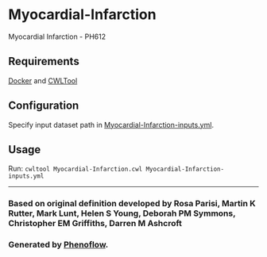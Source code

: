 # Myocardial-Infarction

Myocardial Infarction - PH612

## Requirements

[Docker](https://docs.docker.com/install/) and [CWLTool](https://github.com/common-workflow-language/cwltool#install)

## Configuration

Specify input dataset path in [Myocardial-Infarction-inputs.yml](Myocardial-Infarction-inputs.yml).

## Usage

Run: `cwltool Myocardial-Infarction.cwl Myocardial-Infarction-inputs.yml`

***

### Based on original definition developed by Rosa Parisi, Martin K Rutter, Mark Lunt, Helen S Young, Deborah PM Symmons, Christopher EM Griffiths, Darren M Ashcroft
### Generated by [Phenoflow](https://kclhi.org/phenoflow).
